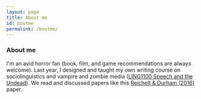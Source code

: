 ```yaml
---
layout: page
title: About me
id: boutme
permalink: /boutme/
---
```


### About me

I'm an avid horror fan (book, film, and game recommendations are always welcome). Last year, I designed and taught my own writing course on sociolinguistics and vampire and zombie media (<a target="_blank" rel="noopener" href="https://fws.arts.cornell.edu/brochures/2024FA_Brochure.pdf">LING1100 Speech and the Undead</a>). We read and discussed papers like this <a target="_blank" rel="noopener" href="https://journals.sagepub.com/doi/10.1177/0075424216669747">Reichelt & Durham (2016)</a> paper.


